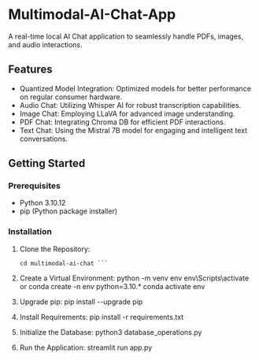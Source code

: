 # Multimodal-AI-Chat-App
A real-time local AI Chat application to seamlessly handle PDFs, images, and audio interactions.
## Features

- Quantized Model Integration: Optimized models for better performance on regular consumer hardware.
- Audio Chat: Utilizing Whisper AI for robust transcription capabilities.
- Image Chat: Employing LLaVA for advanced image understanding.
- PDF Chat: Integrating Chroma DB for efficient PDF interactions.
- Text Chat: Using the Mistral 7B model for engaging and intelligent text conversations.

## Getting Started

### Prerequisites

- Python 3.10.12
- pip (Python package installer)

### Installation

1. Clone the Repository:
    ``` git clone https://github.com/arjun-20/Multimodal-AI-Chat-App.git
    cd multimodal-ai-chat ```

2. Create a Virtual Environment:
    python -m venv env
    env\Scripts\activate
    or
   conda create -n env python=3.10.*
   conda activate env
    
4. Upgrade pip:
    pip install --upgrade pip

5. Install Requirements:
    pip install -r requirements.txt

6. Initialize the Database:
   python3 database_operations.py
    
7. Run the Application:
    streamlit run app.py
    
